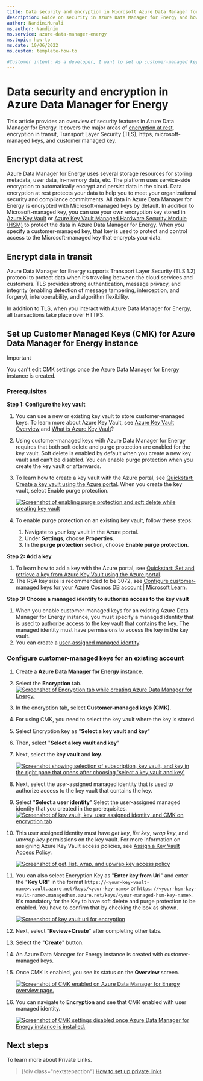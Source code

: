 ```yaml
---
title: Data security and encryption in Microsoft Azure Data Manager for Energy
description: Guide on security in Azure Data Manager for Energy and how to set up customer managed keys on Azure Data Manager for Energy
author: NandiniMurali
ms.author: Nandinim
ms.service: azure-data-manager-energy
ms.topic: how-to
ms.date: 10/06/2022
ms.custom: template-how-to

#Customer intent: As a developer, I want to set up customer-managed keys on Azure Data Manager for Energy.
---
```

# Data security and encryption in Azure Data Manager for Energy

This article provides an overview of security features in Azure Data Manager for Energy. It covers the major areas of [encryption at rest](../security/fundamentals/encryption-atrest.md), encryption in transit, Transport Layer Security (TLS), https, microsoft-managed keys, and customer managed key.

## Encrypt data at rest

Azure Data Manager for Energy uses several storage resources for storing metadata, user data, in-memory data, etc. The platform uses service-side encryption to automatically encrypt and persist data in the cloud. Data encryption at rest protects your data to help you to meet your organizational security and compliance commitments. All data in Azure Data Manager for Energy is encrypted with Microsoft-managed keys by default.
In addition to Microsoft-managed key, you can use your own encryption key stored in [Azure Key Vault](/azure/key-vault/general/overview) or [Azure Key Vault Managed Hardware Security Module (HSM)](/azure/key-vault/managed-hsm/overview) to protect the data in Azure Data Manager for Energy. When you specify a customer-managed key, that key is used to protect and control access to the Microsoft-managed key that encrypts your data.

## Encrypt data in transit

Azure Data Manager for Energy supports Transport Layer Security (TLS 1.2) protocol to protect data when it’s traveling between the cloud services and customers. TLS provides strong authentication, message privacy, and integrity (enabling detection of message tampering, interception, and forgery), interoperability, and algorithm flexibility.

In addition to TLS, when you interact with Azure Data Manager for Energy, all transactions take place over HTTPS. 

## Set up Customer Managed Keys (CMK) for Azure Data Manager for Energy instance
> [!IMPORTANT]
> You can't edit CMK settings once the Azure Data Manager for Energy instance is created.

### Prerequisites

**Step 1: Configure the key vault**

1. You can use a new or existing key vault to store customer-managed keys. To learn more about Azure Key Vault, see [Azure Key Vault Overview](/azure/key-vault/general/overview) and [What is Azure Key Vault](/azure/key-vault/general/basic-concepts)?
2. Using customer-managed keys with Azure Data Manager for Energy requires that both soft delete and purge protection are enabled for the key vault. Soft delete is enabled by default when you create a new key vault and can't be disabled. You can enable purge protection when you create the key vault or afterwards.
3. To learn how to create a key vault with the Azure portal, see [Quickstart: Create a key vault using the Azure portal](/azure/key-vault/general/quick-create-portal). When you create the key vault, select Enable purge protection.

   [![Screenshot of enabling purge protection and soft delete while creating key vault](media/how-to-manage-data-security-and-encryption/customer-managed-key-1-create-key-vault.png)](media/how-to-manage-data-security-and-encryption/customer-managed-key-1-create-key-vault.png#lightbox)
 
4.	To enable purge protection on an existing key vault, follow these steps:
      1. Navigate to your key vault in the Azure portal.
      2. Under **Settings**, choose **Properties**.
      3. In the **purge protection** section, choose **Enable purge protection**.

**Step 2: Add a key**

1.	To learn how to add a key with the Azure portal, see [Quickstart: Set and retrieve a key from Azure Key Vault using the Azure portal](/azure/key-vault/keys/quick-create-portal).
1.	The RSA key size is recommended to be 3072, see [Configure customer-managed keys for your Azure Cosmos DB account | Microsoft Learn](/azure/cosmos-db/how-to-setup-customer-managed-keys#generate-a-key-in-azure-key-vault).

**Step 3: Choose a managed identity to authorize access to the key vault**

1.	When you enable customer-managed keys for an existing Azure Data Manager for Energy instance, you must specify a managed identity that is used to authorize access to the key vault that contains the key. The managed identity must have permissions to access the key in the key vault.
2.	You can create a [user-assigned managed identity](../active-directory/managed-identities-azure-resources/how-manage-user-assigned-managed-identities.md#create-a-user-assigned-managed-identity).

### Configure customer-managed keys for an existing account

1.	Create a **Azure Data Manager for Energy** instance.
2.	Select the **Encryption** tab.
    [![Screenshot of Encryption tab while creating Azure Data Manager for Energy.](media/how-to-manage-data-security-and-encryption/customer-managed-key-2-encryption-tab.png)](media/how-to-manage-data-security-and-encryption/customer-managed-key-2-encryption-tab.png#lightbox)
 
3.	In the encryption tab, select **Customer-managed keys (CMK)**. 
4.	For using CMK, you need to select the key vault where the key is stored. 
5.	Select Encryption key as "**Select a key vault and key**" 
6.	Then, select "**Select a key vault and key**"
7.	Next, select the **key vault** and **key**.

    [![Screenshot showing selection of subscription, key vault, and key in the right pane that opens after choosing 'select a key vault and key'](media/how-to-manage-data-security-and-encryption/customer-managed-key-3aa-enable-cmk.png)](media/how-to-manage-data-security-and-encryption/customer-managed-key-3aa-enable-cmk.png#lightbox)

8.	Next, select the user-assigned managed identity that is used to authorize access to the key vault that contains the key. 
9.	Select "**Select a user identity**" Select the user-assigned managed identity that you created in the prerequisites. 
    [![Screenshot of key vault, key, user assigned identity, and CMK on encryption tab](media/how-to-manage-data-security-and-encryption/customer-managed-key-3bb-select-managed-identity.png)](media/how-to-manage-data-security-and-encryption/customer-managed-key-3bb-select-managed-identity.png#lightbox)

10.	This user assigned identity must have _get key_, _list key_, _wrap key_, and _unwrap key_ permissions on the key vault. For more information on assigning Azure Key Vault access policies, see [Assign a Key Vault Access Policy](/azure/key-vault/general/assign-access-policy). 
 
    [![Screenshot of get, list, wrap, and upwrap key access policy](media/how-to-manage-data-security-and-encryption/customer-managed-key-4-access-policy.png)](media/how-to-manage-data-security-and-encryption/customer-managed-key-4-access-policy.png#lightbox)

11.	You can also select Encryption Key as "**Enter key from Uri**" and enter the "**Key URI**" in the format `https://<your-key-vault-name>.vault.azure.net/keys/<your-key-name>` or `https://<your-hsm-key-vault-name>.managedhsm.azure.net/keys/<your-managed-hsm-key-name>`. It's mandatory for the Key to have soft delete and purge protection to be enabled. You have to confirm that by checking the box as shown.

    [![Screenshot of key vault uri for encryption](media/how-to-manage-data-security-and-encryption/customer-managed-key-5-key-vault-url.png)](media/how-to-manage-data-security-and-encryption/customer-managed-key-5-key-vault-url.png#lightbox)

12.	Next, select "**Review+Create**" after completing other tabs. 
13.	Select the "**Create**" button. 
14.	An Azure Data Manager for Energy instance is created with customer-managed keys.
15.	Once CMK is enabled, you see its status on the **Overview** screen.

    [![Screenshot of CMK enabled on Azure Data Manager for Energy overview page.](media/how-to-manage-data-security-and-encryption/customer-managed-key-6-cmk-enabled-meds-overview.png)](media/how-to-manage-data-security-and-encryption/customer-managed-key-6-cmk-enabled-meds-overview.png#lightbox)

16.	You can navigate to **Encryption** and see that CMK enabled with user managed identity.
 
    [![Screenshot of CMK settings disabled once Azure Data Manager for Energy instance is installed.](media/how-to-manage-data-security-and-encryption/customer-managed-key-7-cmk-disabled-meds-instance-created.png)](media/how-to-manage-data-security-and-encryption/customer-managed-key-7-cmk-disabled-meds-instance-created.png#lightbox)



## Next steps
To learn more about Private Links.
> [!div class="nextstepaction"]
> [How to set up private links](how-to-set-up-private-links.md)
